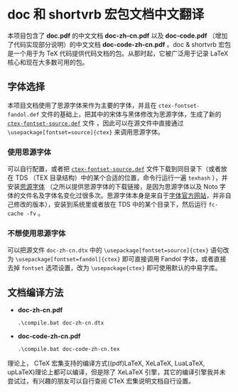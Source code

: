 # doc 和 shortvrb 宏包文档中文翻译
本项目包含了 **doc.pdf** 的中文文档 **doc-zh-cn.pdf** 以及 **doc-code.pdf** （增加了代码实现部分说明）的中文文档 **doc-code-zh-cn.pdf** 。doc & shortvrb 宏包是一个用于为 TeX 代码提供代码文档的包。从那时起，它被广泛用于记录 LaTeX 核心和现在大多数可用的包。

## 字体选择
本项目文档使用了思源字体来作为主要的字体，并且在 `ctex-fontset-fandol.def` 文件的基础上，把其中的宋体与黑体修改为思源字体，生成了新的 [`ctex-fontset-source.def`][1] 文件 ，因此可以在源文件中直接通过 `\usepackage[fontset=source]{ctex}` 来调用思源字体。
### 使用思源字体
可以自行配置，或者把 [`ctex-fontset-source.def`][1] 文件下载到同目录下（或者放在 TDS （TEX 目录结构）中的某个合适的位置，命令行运行一遍
`texhash` ），并安装[思源字体][2] （之所以提供思源字体的下载链接，是因为思源字体以及 Noto 字体的文件名及字体名变化过很多次。思源字体本身是来自于[字体官方网站][3]，并非自己修改的版本），安装到系统里或者放在 TDS 中的某个目录下，然后运行 `fc-cache -fv` 。
### 不想使用思源字体
可以把源文件 `doc-zh-cn.dtx` 中的 `\usepackage[fontset=source]{ctex}` 语句改为 `\usepackage[fontset=fandol]{ctex}` 即可直接调用 Fandol 字体，或者直接去掉 `fontset` 选项设置，改为 `\usepackage{ctex}` 即可使用默认的中易字库。
## 文档编译方法
* **doc-zh-cn.pdf**
  ```
  .\compile.bat doc-zh-cn.dtx
  ```
* **doc-code-zh-cn.pdf**
  ```
  .\compile.bat doc-code-zh-cn.tex
  ```
理论上， CTeX 宏集支持的编译方式((pdf)LaTeX, XeLaTeX, LuaLaTeX, upLaTeX)理论上都可以编译，但是除了 XeLaTeX 引擎，其它的编译引擎我并未尝试过，有兴趣的朋友可以自行查阅 CTeX 宏集说明文档自行设置。

[1]:https://github.com/rockyzhz/latexdoc-chinese-translation/raw/main/etoolbox-zh-cn/ctex-fontset-source.def
[2]:https://texer.cn/wp-content/uploads/Source.rar
[3]:https://source.typekit.com/